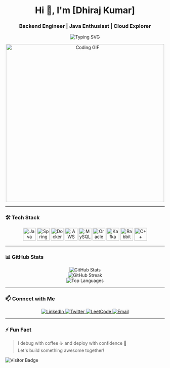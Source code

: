 <h1 align="center">Hi 👋, I'm [Dhiraj Kumar]</h1>
<h3 align="center">Backend Engineer | Java Enthusiast | Cloud Explorer</h3>

<p align="center">
  <img src="https://readme-typing-svg.demolab.com?font=Fira+Code&size=24&pause=1000&center=true&vCenter=true&width=435&lines=Backend+Engineer;Java+%7C+Spring+%7C+Microservices;AWS+%7C+Docker+%7C+Kafka+%7C+RabbitMQ;DSA+%7C+C%2B%2B+%7C+Problem+Solver" alt="Typing SVG" />
</p>

<p align="center">
  <img src="https://raw.githubusercontent.com/Anmol-Baranwal/Cool-GIFs-For-GitHub/main/Working.gif" alt="Coding GIF" width="500"/>
</p>

---

### 🛠️ Tech Stack

<p align="center">
  <img src="https://cdn.jsdelivr.net/gh/devicons/devicon/icons/java/java-original.svg" height="40" alt="Java" />
  <img src="https://cdn.jsdelivr.net/gh/devicons/devicon/icons/spring/spring-original.svg" height="40" alt="Spring" />
  <img src="https://cdn.jsdelivr.net/gh/devicons/devicon/icons/docker/docker-original.svg" height="40" alt="Docker" />
  <img src="https://cdn.jsdelivr.net/gh/devicons/devicon/icons/amazonwebservices/amazonwebservices-original.svg" height="40" alt="AWS" />
  <img src="https://cdn.jsdelivr.net/gh/devicons/devicon/icons/mysql/mysql-original.svg" height="40" alt="MySQL" />
  <img src="https://cdn.jsdelivr.net/gh/devicons/devicon/icons/oracle/oracle-original.svg" height="40" alt="Oracle" />
  <img src="https://cdn.jsdelivr.net/gh/devicons/devicon/icons/apachekafka/apachekafka-original.svg" height="40" alt="Kafka" />
  <img src="https://cdn.jsdelivr.net/gh/devicons/devicon/icons/rabbitmq/rabbitmq-original.svg" height="40" alt="RabbitMQ" />
  <img src="https://cdn.jsdelivr.net/gh/devicons/devicon/icons/cplusplus/cplusplus-original.svg" height="40" alt="C++" />
</p>

---

### 📊 GitHub Stats

<p align="center">
  <img src="https://github-readme-stats.vercel.app/api?username=krrdhiraj&show_icons=true&theme=radical" alt="GitHub Stats" />
  <br/>
  <img src="https://github-readme-streak-stats.herokuapp.com/?user=krrdhiraj&theme=radical" alt="GitHub Streak" />
  <br/>
  <img src="https://github-readme-stats.vercel.app/api/top-langs/?username=krrdhiraj&layout=compact&theme=radical" alt="Top Languages" />
</p>

---

### 📫 Connect with Me

<p align="center">
  <a href="https://linkedin.com/in/dhirajkr1" target="blank">
    <img src="https://img.shields.io/badge/LinkedIn-blue?style=flat&logo=linkedin" alt="LinkedIn" />
  </a>
  <a href="https://twitter.com/__Chickoo__" target="blank">
    <img src="https://img.shields.io/badge/Twitter-1DA1F2?style=flat&logo=twitter&logoColor=white" alt="Twitter" />
  </a>
  <a href="https://leetcode.com/dhiraj_kr" target="blank">
    <img src="https://img.shields.io/badge/LeetCode-FFA116?style=flat&logo=leetcode&logoColor=black" alt="LeetCode" />
  </a>
  <a href="mailto:k4.dhiraj4@gmail.com" target="blank">
    <img src="https://img.shields.io/badge/Email-D14836?style=flat&logo=gmail&logoColor=white" alt="Email" />
  </a>
</p>

---

### ⚡ Fun Fact

> I debug with coffee ☕ and deploy with confidence 🚀  
> Let's build something awesome together!

![Visitor Badge](https://visitor-badge.laobi.icu/badge?page_id=krrdhiraj.krrdhiraj)

